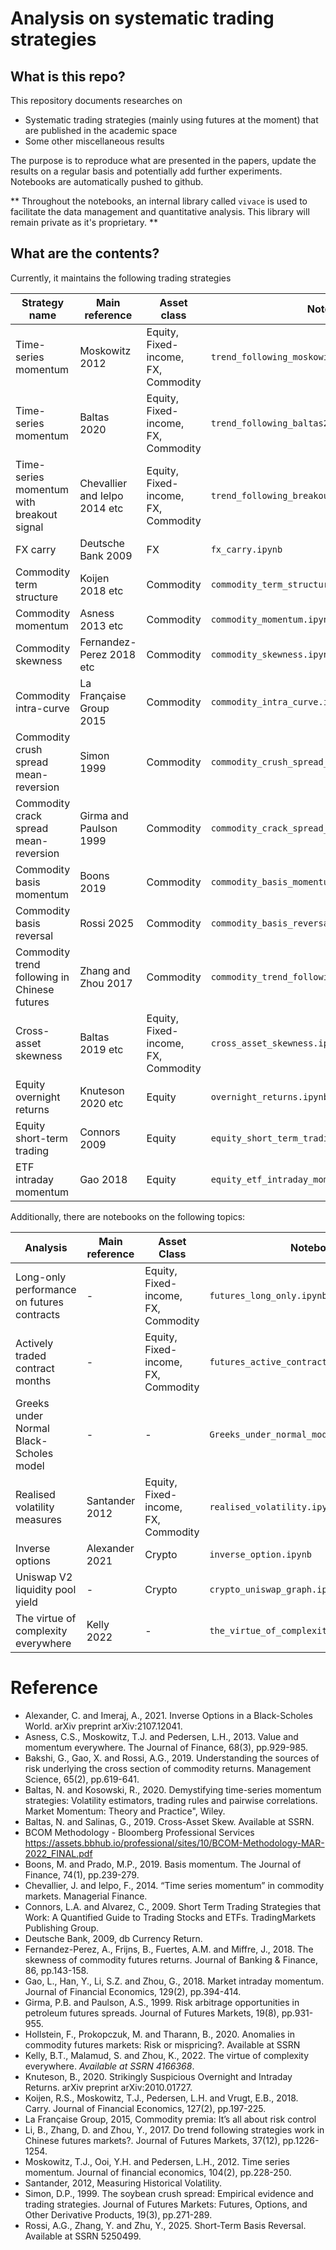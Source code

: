 # Analysis on systematic trading strategies

## What is this repo?

This repository documents researches on

- Systematic trading strategies (mainly using futures at the moment) that are published in the academic space
- Some other miscellaneous results

The purpose is to reproduce what are presented in the papers, update the results on a regular basis and potentially add
further experiments. Notebooks are automatically pushed to github.

** Throughout the notebooks, an internal library called `vivace` is used to facilitate the data management and quantitative analysis. 
This library will remain private as it's proprietary. **

## What are the contents?

Currently, it maintains the following trading strategies

| Strategy name                               | Main reference               | Asset class                         | Notebook                                          |
|---------------------------------------------|------------------------------|-------------------------------------|---------------------------------------------------|
| Time-series momentum                        | Moskowitz 2012               | Equity, Fixed-income, FX, Commodity | `trend_following_moskowitz2012.ipynb`             |
| Time-series momentum                        | Baltas 2020                  | Equity, Fixed-income, FX, Commodity | `trend_following_baltas2020.ipynb`                |
| Time-series momentum with breakout signal   | Chevallier and Ielpo 2014 etc | Equity, Fixed-income, FX, Commodity | `trend_following_breakout.ipynb`                  |
| FX carry                                    | Deutsche Bank 2009           | FX                                  | `fx_carry.ipynb`                                  |
| Commodity term structure                    | Koijen 2018 etc              | Commodity                           | `commodity_term_structure.ipynb`                  |
| Commodity momentum                          | Asness 2013 etc              | Commodity                           | `commodity_momentum.ipynb`                        |
| Commodity skewness                          | Fernandez-Perez 2018 etc     | Commodity                           | `commodity_skewness.ipynb`                        |
| Commodity intra-curve                       | La Française Group 2015      | Commodity                           | `commodity_intra_curve.ipynb`                     |
| Commodity crush spread mean-reversion       | Simon 1999                   | Commodity                           | `commodity_crush_spread_stat_arb.ipynb`           |
| Commodity crack spread mean-reversion       | Girma and Paulson 1999       | Commodity                           | `commodity_crack_spread_stat_arb.ipynb`           |
| Commodity basis momentum                    | Boons 2019                   | Commodity                           | `commodity_basis_momentum.ipynb`                  |
| Commodity basis reversal                    | Rossi 2025                   | Commodity                           | `commodity_basis_reversal.ipynb`                  |
| Commodity trend following in Chinese futures | Zhang and Zhou 2017          | Commodity                           | `commodity_trend_following_chinese_futures.ipynb` |
| Cross-asset skewness                        | Baltas 2019 etc              | Equity, Fixed-income, FX, Commodity | `cross_asset_skewness.ipynb`                      |
| Equity overnight returns                    | Knuteson 2020 etc            | Equity                              | `overnight_returns.ipynb`                         |
| Equity short-term trading                   | Connors 2009                 | Equity                              | `equity_short_term_trading_connors.ipynb`         |
| ETF intraday momentum                       | Gao 2018                     | Equity                              | `equity_etf_intraday_momentum.ipynb`              |

Additionally, there are notebooks on the following topics:

| Analysis                                   | Main reference | Asset Class                         | Notebook                                    |
|--------------------------------------------|----------------|-------------------------------------|---------------------------------------------|
| Long-only performance on futures contracts | -              | Equity, Fixed-income, FX, Commodity | `futures_long_only.ipynb`                   |
| Actively traded contract months            | -              | Equity, Fixed-income, FX, Commodity | `futures_active_contracts.ipynb`            |
| Greeks under Normal Black-Scholes model    | -              | -                                   | `Greeks_under_normal_model.ipynb`           |
| Realised volatility measures               | Santander 2012 | Equity, Fixed-income, FX, Commodity | `realised_volatility.ipynb`                 |
| Inverse options                            | Alexander 2021 | Crypto                              | `inverse_option.ipynb`                      |
| Uniswap V2 liquidity pool yield            | -              | Crypto                              | `crypto_uniswap_graph.ipynb`                |
| The virtue of complexity everywhere        | Kelly 2022     | -                                   | `the_virtue_of_complexity_everywhere.ipynb` |

# Reference

- Alexander, C. and Imeraj, A., 2021. Inverse Options in a Black-Scholes World. arXiv preprint arXiv:2107.12041.
- Asness, C.S., Moskowitz, T.J. and Pedersen, L.H., 2013. Value and momentum everywhere. The Journal of Finance, 68(3),
  pp.929-985.
- Bakshi, G., Gao, X. and Rossi, A.G., 2019. Understanding the sources of risk underlying the cross section of commodity
  returns. Management Science, 65(2), pp.619-641.
- Baltas, N. and Kosowski, R., 2020. Demystifying time-series momentum strategies: Volatility estimators, trading rules
  and pairwise correlations. Market Momentum: Theory and Practice", Wiley.
- Baltas, N. and Salinas, G., 2019. Cross-Asset Skew. Available at SSRN.
- BCOM Methodology - Bloomberg Professional Services https://assets.bbhub.io/professional/sites/10/BCOM-Methodology-MAR-2022_FINAL.pdf
- Boons, M. and Prado, M.P., 2019. Basis momentum. The Journal of Finance, 74(1), pp.239-279.
- Chevallier, J. and Ielpo, F., 2014. “Time series momentum” in commodity markets. Managerial Finance.
- Connors, L.A. and Alvarez, C., 2009. Short Term Trading Strategies that Work: A Quantified Guide to Trading Stocks and
  ETFs. TradingMarkets Publishing Group.
- Deutsche Bank, 2009, db Currency Return.
- Fernandez-Perez, A., Frijns, B., Fuertes, A.M. and Miffre, J., 2018. The skewness of commodity futures returns.
  Journal of Banking & Finance, 86, pp.143-158.
- Gao, L., Han, Y., Li, S.Z. and Zhou, G., 2018. Market intraday momentum. Journal of Financial Economics, 129(2),
  pp.394-414.
- Girma, P.B. and Paulson, A.S., 1999. Risk arbitrage opportunities in petroleum futures spreads. Journal of Futures
  Markets, 19(8), pp.931-955.
- Hollstein, F., Prokopczuk, M. and Tharann, B., 2020. Anomalies in commodity futures markets: Risk or mispricing?.
  Available at SSRN
- Kelly, B.T., Malamud, S. and Zhou, K., 2022. The virtue of complexity everywhere. _Available at SSRN 4166368_.
- Knuteson, B., 2020. Strikingly Suspicious Overnight and Intraday Returns. arXiv preprint arXiv:2010.01727.
- Koijen, R.S., Moskowitz, T.J., Pedersen, L.H. and Vrugt, E.B., 2018. Carry. Journal of Financial Economics, 127(2),
  pp.197-225.
- La Française Group, 2015, Commodity premia: It’s all about risk control
- Li, B., Zhang, D. and Zhou, Y., 2017. Do trend following strategies work in Chinese futures markets?. Journal of Futures Markets, 37(12), pp.1226-1254.
- Moskowitz, T.J., Ooi, Y.H. and Pedersen, L.H., 2012. Time series momentum. Journal of financial economics, 104(2),
  pp.228-250.
- Santander, 2012, Measuring Historical Volatility.
- Simon, D.P., 1999. The soybean crush spread: Empirical evidence and trading strategies. Journal of Futures Markets:
  Futures, Options, and Other Derivative Products, 19(3), pp.271-289.
- Rossi, A.G., Zhang, Y. and Zhu, Y., 2025. Short-Term Basis Reversal. Available at SSRN 5250499.